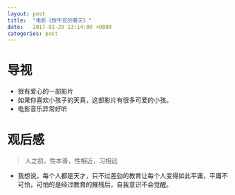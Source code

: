```yaml
---
layout: post
title:  "电影《放牛班的春天》"
date:   2017-01-29 13:14:00 +0800
categories: post
---
```

# 导视
* 很有爱心的一部影片
* 如果你喜欢小孩子的天真，这部影片有很多可爱的小孩。
* 电影音乐异常好听

# 观后感

> 人之初，性本善，性相近，习相远

* 我想说，每个人都是天才，只不过差劲的教育让每个人变得如此平庸，平庸不可怕，可怕的是经过教育的摧残后，自我意识不会觉醒。
 















